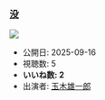### [没](https://www.youtube.com/watch?v=5XYepOi8W9g)
[![](https://img.youtube.com/vi/5XYepOi8W9g/sddefault.jpg)](https://www.youtube.com/watch?v=5XYepOi8W9g)
-   公開日: 2025-09-16
-   視聴数: 5
-   **いいね数: 2**
-   出演者: [玉木雄一郎](/rehacq_fan/people/玉木雄一郎 "wikilink")
